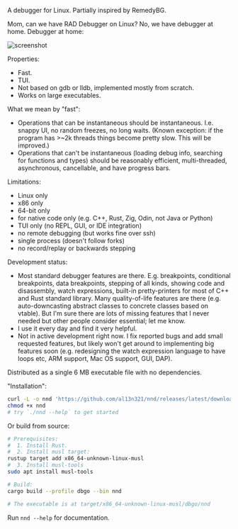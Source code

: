 A debugger for Linux. Partially inspired by RemedyBG.

Mom, can we have RAD Debugger on Linux?
No, we have debugger at home.
Debugger at home:

![screenshot](https://github.com/user-attachments/assets/e0b03f1e-c1d1-4e38-a992-2ace7321bb75)

Properties:
 * Fast.
 * TUI.
 * Not based on gdb or lldb, implemented mostly from scratch.
 * Works on large executables.

What we mean by "fast":
 * Operations that can be instantaneous should be instantaneous. I.e. snappy UI, no random freezes, no long waits.
   (Known exception: if the program has >~2k threads things become pretty slow. This will be improved.)
 * Operations that can't be instantaneous (loading debug info, searching for functions and types) should be reasonably efficient, multi-threaded, asynchronous, cancellable, and have progress bars.

Limitations:
 * Linux only
 * x86 only
 * 64-bit only
 * for native code only (e.g. C++, Rust, Zig, Odin, not Java or Python)
 * TUI only (no REPL, GUI, or IDE integration)
 * no remote debugging (but works fine over ssh)
 * single process (doesn't follow forks)
 * no record/replay or backwards stepping

Development status:
 * Most standard debugger features are there. E.g. breakpoints, conditional breakpoints, data breakpoints, stepping of all kinds, showing code and disassembly, watch expressions, built-in pretty-printers for most of C++ and Rust standard library. Many quality-of-life features are there (e.g. auto-downcasting abstract classes to concrete classes based on vtable). But I'm sure there are lots of missing features that I never needed but other people consider essential; let me know.
 * I use it every day and find it very helpful.
 * Not in active development right now. I fix reported bugs and add small requested features, but likely won't get around to implementing big features soon (e.g. redesigning the watch expression language to have loops etc, ARM support, Mac OS support, GUI, DAP).

Distributed as a single 6 MB executable file with no dependencies.

"Installation":
```bash
curl -L -o nnd 'https://github.com/al13n321/nnd/releases/latest/download/nnd'
chmod +x nnd
# try `./nnd --help` to get started
```

Or build from source:
```bash
# Prerequisites:
#  1. Install Rust.
#  2. Install musl target:
rustup target add x86_64-unknown-linux-musl
#  3. Install musl-tools
sudo apt install musl-tools

# Build:
cargo build --profile dbgo --bin nnd

# The executable is at target/x86_64-unknown-linux-musl/dbgo/nnd
```

Run `nnd --help` for documentation.
